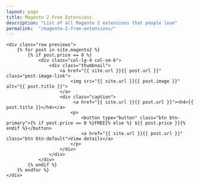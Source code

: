 ```yaml
---
layout: page
title: Magento 2 Free Extensions
description: "List of all Magento 2 extensions that people love"
permalink:  "/magento-2-free-extensions/"
---
```


<div class="container">

	<div class="row previews">
		{% for post in site.magento2 %}
            {% if post.price == 0 %}
        		<div class="col-lg-4 col-sm-6">
                    <div class="thumbnail">
                        <a href="{{ site.url }}{{ post.url }}" class="post-image-link">
                            <img src="{{ site.url }}{{ post.image }}" alt="{{ post.title }}">
                        </a>
                        <div class="caption">
                             <a href="{{ site.url }}{{ post.url }}"><h4>{{ post.title }}</h4></a>
                            <p>
                                <button type="button" class="btn btn-primary">{% if post.price == 0 %}FREE{% else %} ${{ post.price }}{% endif %}</button>
                                <a href="{{ site.url }}{{ post.url }}" class="btn btn-default">View details</a>
                            </p>
                        </div>
                    </div>
                </div>  
            {% endif %}
		{% endfor %}
	</div>




</div>